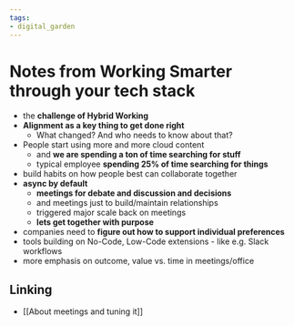 ```yaml
---
tags: 
- digital_garden
---
```

# Notes from Working Smarter through your tech stack
+ the **challenge of Hybrid Working**
+ **Alignment as a key thing to get done right**
	+ What changed? And who needs to know about that?
+ People start using more and more cloud content
	+ and **we are spending a ton of time searching for stuff**
	+ typical employee **spending 25% of time searching for things**
+ build habits on how people best can collaborate together
+ **async by default**
	+ **meetings for debate and discussion and decisions**
	+ and meetings just to build/maintain relationships
	+ triggered major scale back on meetings
	+ **lets get together with purpose**
+ companies need to **figure out how to support individual preferences**
+ tools building on No-Code, Low-Code extensions - like e.g. Slack workflows 
+ more emphasis on outcome, value vs. time in meetings/office


## Linking
+ [[About meetings and tuning it]]


